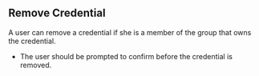 Remove Credential
-----------------

A user can remove a credential if she is a member of the group that owns the
credential.

* The user should be prompted to confirm before the credential is removed.


  